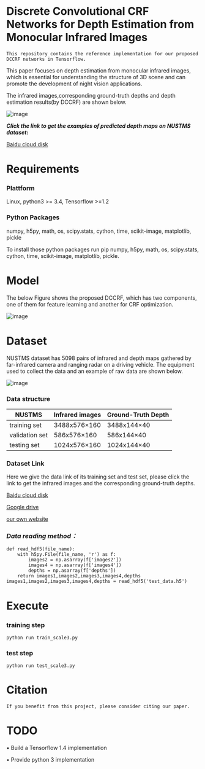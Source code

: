 
# Discrete Convolutional CRF Networks for Depth Estimation from Monocular Infrared Images
```
This repository contains the reference implementation for our proposed DCCRF networks in Tensorflow.
```
This paper focuses on depth estimation from monocular infrared images, which is essential for understanding the structure of 3D scene and can promote the development of night vision applications. 

The infrared images,corresponding ground-truth depths and depth estimation results(by DCCRF) are shown below.


![image](https://github.com/ivyharding999/Discrete-Convolutional-CRF-Networks-for-Depth-Estimation-from-Monocular-Infrared-Images/blob/master/Infrared%20images/DATA.png)

***Click the link to get the examples of predicted depth maps on NUSTMS dataset:***

[Baidu cloud disk](https://pan.baidu.com/s/1P8570lNk1JMvTTCARrDvaQ)

 # Requirements
 
 ### Plattform 
 Linux, python3 >= 3.4, Tensorflow >=1.2
 
 ### Python Packages 
 numpy, h5py, math, os, scipy.stats, cython, time, scikit-image, matplotlib, pickle
 
 To install those python packages run pip numpy, h5py, math, os, scipy.stats, cython, time, scikit-image, matplotlib, pickle.

 # Model

The below Figure shows the proposed DCCRF, which has two components, one of them for feature learning and another for CRF optimization. 

 ![image](https://github.com/ivyharding999/Discrete-Convolutional-CRF-Networks-for-Depth-Estimation-from-Monocular-Infrared-Images/blob/master/Infrared%20images/Fig1.png)
 
 
 # Dataset

NUSTMS dataset has 5098 pairs of infrared and depth maps gathered by far-infrared camera and ranging radar on a driving vehicle. 
The equipment used to collect the data and an example of raw data are shown below.

![image](https://github.com/ivyharding999/Discrete-Convolutional-CRF-Networks-for-Depth-Estimation-from-Monocular-Infrared-Images/blob/master/Infrared%20images/Fig6.png)



### Data structure


   NUSTMS         | Infrared images   | Ground-Truth Depth
 --------------   | ----------------- | ---------------
 training set     |   3488x576×160    |  3488x144×40
 validation set   |   586x576×160     |  586x144×40 
 testing set      |   1024x576×160    |  1024x144×40    

  

### Dataset Link
 
Here we give the data link of its training set and test set, please click the link to get the infrared images and the corresponding ground-truth depths.


  
  [Baidu cloud disk](https://pan.baidu.com/s/1P8570lNk1JMvTTCARrDvaQ)
  
  [Google drive](https://drive.google.com/open?id=1z0AVvzpzGIiwWBpNqW-x4uh9OenDp5nn)
  
  [our own website](http://173.82.206.254/doku.php?id=public&do=#dokuwiki__top)


### ***Data reading method：***
```
def read_hdf5(file_name):
    with h5py.File(file_name, 'r') as f:
        images2 = np.asarray(f['images2'])
        images4 = np.asarray(f['images4'])
        depths = np.asarray(f['depths'])
    return images1,images2,images3,images4,depths
images1,images2,images3,images4,depths = read_hdf5('test_data.h5')
```

# Execute

### training step
```
python run train_scale3.py
```


### test step
```
python run test_scale3.py
```

# Citation 
```
If you benefit from this project, please consider citing our paper.
```

# TODO

•	 Build a Tensorflow 1.4 implementation

•	 Provide python 3 implementation

